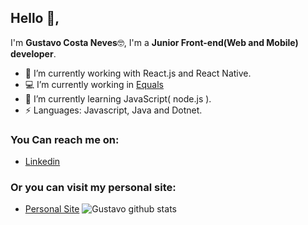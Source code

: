 ## Hello 👋, 
I'm **Gustavo Costa Neves**🤓,
I'm a **Junior Front-end(Web and Mobile) developer**.
- 🔭 I’m currently working with React.js and React Native.
- 💻 I’m currently working in [Equals](https://www.equals.com.br/)
- 🌱 I’m currently learning JavaScript( node.js ).
-  ⚡ Languages: Javascript, Java and Dotnet.

### You Can reach me on:

- [Linkedin](https://www.linkedin.com/in/gustavo-costa-neves-184052141/)

### Or you can visit my personal site:
- [Personal Site](https://guhcostan.site/)
![Gustavo github stats](https://github-readme-stats.vercel.app/api/?username=guhcostan&show_icons=true&title_color=fff&icon_color=79ff97&text_color=9f9f9f&bg_color=151515)
